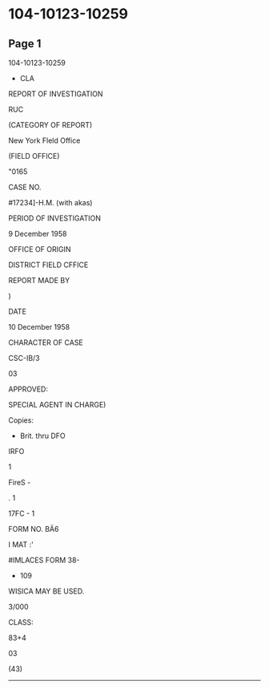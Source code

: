 # 104-10123-10259

## Page 1

104-10123-10259

+ CLA

REPORT OF INVESTIGATION

RUC

(CATEGORY OF REPORT)

New York Fleld Office

(FIELD OFFICE)

"0165

CASE NO.

#17234]-H.M. (with akas)

PERIOD OF INVESTIGATION

9 December 1958

OFFICE OF ORIGIN

DISTRICT FIELD CFFICE

REPORT MADE BY

)

DATE

10 December 1958

CHARACTER OF CASE

CSC-IB/3

03

APPROVED:

SPECIAL AGENT IN CHARGE)

Copies:

- Brit. thru DFO

IRFO

1

FireS -

. 1

17FC - 1

FORM NO. BÄ6

I MAT :'

#IMLACES FORM 38-

- 109

WISICA MAY BE USED.

3/000

CLASS:

83+4

03

(43)

---

